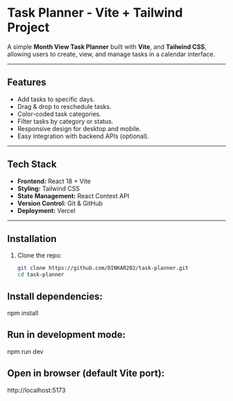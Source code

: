 # Task Planner - Vite + Tailwind Project

A simple **Month View Task Planner** built with **Vite**, and **Tailwind CSS**, allowing users to create, view, and manage tasks in a calendar interface.

---

## Features

- Add tasks to specific days.
- Drag & drop to reschedule tasks.
- Color-coded task categories.
- Filter tasks by category or status.
- Responsive design for desktop and mobile.
- Easy integration with backend APIs (optional).

---

## Tech Stack

- **Frontend:** React 18 + Vite
- **Styling:** Tailwind CSS
- **State Management:** React Context API
- **Version Control:** Git & GitHub
- **Deployment:** Vercel

---

## Installation

1. Clone the repo:
   ```bash
   git clone https://github.com/DINKAR202/task-planner.git
   cd task-planner

## Install dependencies:

npm install


## Run in development mode:

npm run dev


## Open in browser (default Vite port):

http://localhost:5173